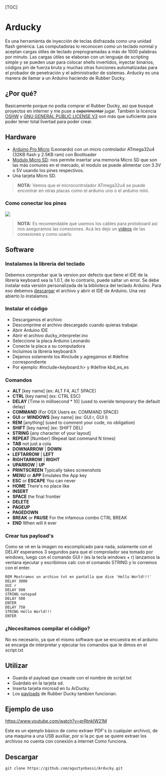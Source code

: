 [TOC]



# Arducky

Es una herramienta de inyección de teclas disfrazada como una unidad flash genérica. Las computadoras lo reconocen como un teclado normal y aceptan cargas útiles de teclado preprogramadas a más de 1000 palabras por minuto.
Las cargas útiles se elaboran con un lenguaje de scripting simple y se pueden usar para colocar shells invertidos, inyectar binarios, códigos pin de fuerza bruta y muchas otras funciones automatizadas para el probador de penetración y el administrador de sistemas.
Arducky es una manera de llamar a un Arduino haciendo de Rubber Ducky.

## ¿Por qué?

Basicamente porque no podia comprar el Rubber Ducky, así que busqué proyectos en interner y me puse a ~~experimentar~~ jugar.
Tambien la licencia [OSHW](https://www.oshwa.org/definition/spanish/) y [GNU GENERAL PUBLIC LICENSE V3](https://www.gnu.org/licenses/gpl-3.0.txt) son más que suficiente para poder tener total livertad para poder crear.

## Hardware

- [Arduino Pro Micro](http://dlnmh9ip6v2uc.cloudfront.net/datasheets/Dev/Arduino/Boards/ATMega32U4.pdf) (Leonardo) con un micro controlador ATmega32u4 (32KB flash y 2.5KB ram) con Bootloader
- [Modulo Micro SD](https://cdn-learn.adafruit.com/downloads/pdf/adafruit-micro-sd-breakout-board-card-tutorial.pdf): nos permite insertar una memoria Micro SD que son las más comunes en el mercado, el modulo se puede alimentar con 3.3V o 5V usando los pines  respectivos. 
- Una tarjeta Micro SD. 

> **NOTA:** Vemos que el microcontrolador ATmega32u4 se puede encontrar en otras placas como el arduino uno o el arduino mini. 

### Como conectar los pines

![](/home/agustin/Proyectos/Arducky/IMG/Pro_micro.png)

> **NOTA:** Es recomendable que usemos los cables para protoboard así nos aseguramos las conexiones. Acá les dejo un [videos](https://www.youtube.com/watch?v=ksvo1WDYQ7s) de las conexiones y como usarlo.

## Software

### Instalamos la libreria del teclado

Debemos comprobar que la version por defecto que tiene el IDE de la libreria keyboard sea la 1.0.1, de lo contrario, puede saltar un error.
Se debe instalar esta versión personalizada de la biblioteca del teclado Arduino. Para eso debemos [descargar](https://github.com/ernesto-xload/arduino_keyboardlib) el archivo y abrir el IDE de Arduino.
Una vez abierto lo instalamos.

### Instalar el código

* Descargamos el archivo
* Descomprime el archivo descargado cuando quieras trabajar.
* Abrir Arduino IDE
* Abrir el archivo ducky_interpreter.ino
* Seleccione la placa Arduino Leonardo
* Conecte la placa a su computadora
* Incluimos la libreria keyboard.h
* Dejamos solamente los #include y agregamos el #define correspondiente
* Por ejemplo: #include<keyboard.h> y #define kbd_es_es

### Comandos

* **ALT** [key name] (ex: ALT F4, ALT SPACE)
* **CTRL** [key name] (ex: CTRL ESC)
* **DELAY** [Time in millisecond * 10] (used to overide temporary the default delay)
* **COMMAND** (For OSX Users ex: COMMAND SPACE)
* **GUI** or **WINDOWS** [key name] (ex: GUI r, GUI l)
* **REM** [anything] (used to comment your code, no obligation)
* **SHIFT** [key name] (ex: SHIFT DEL)
* **STRING** [any character of your layout]
* **REPEAT** [Number] (Repeat last command N times)
* **TAB** not just a cola
* **DOWNARROW** | **DOWN**
* **LEFTARROW** | **LEFT**
* **RIGHTARROW** | **RIGHT**
* **UPARROW** | **UP**
* **PRINTSCREEN** Typically takes screenshots
* **MENU** or **APP** Emulates the App key
* **ESC** or **ESCAPE** You can never
* **HOME** There's no place like
* **INSERT**
* **SPACE** the final frontier
* **DELETE**
* **PAGEUP**
* **PAGEDOWN**
* **BREAK** or **PAUSE** For the infamous combo CTRL BREAK
* **END** When will it ever

### Crear tus payload's

Como se vé en la imagen no escomplicado para nada, solamente con el DELAY esperamos 3 segundos para que el comprolador sea tomado por windows, luego con el comando GUI r (es la tecla windows + r) lanzamos la ventana ejecutar y escribimos calc con el comando STRING y lo corremos con el enter.

```shell
REM Mostramos un archivo txt en pantalla que dice 'Hello World!!!'
DELAY 3000
GUI r
DELAY 500
STRING notepad
DELAY 500
ENTER
DELAY 750
STRING Hello World!!!
ENTER
```

### ¿Necesitamos compilar el código?

No es necesario, ya que el mismo software que se encuestra en el arduino se encarga de interpretar y ejecutar los comandos que le dimos en el script.txt

## Utilizar

* Guarda el payload que creaste con el nombre de script.txt
* Guárdalo en la tarjeta sd.
* Inserta tarjeta microsd en tu ArDucky.
* Los [payloads](https://github.com/hak5/usbrubberducky-payloads.git) de Rubber Ducky tambien funcionan.

## Ejemplo de uso

https://www.youtube.com/watch?v=prRtnkIW21M

Este es un ejemplo básico de como extraer PDF's (o cualquier archivo), de una maquina a una USB auxiliar, por si la pc que se quiere extraer los archivos no cuenta con conexión a internet Como funciona.

## Descargar

```shell
git clone https://github.com/aguztynbassi/Arducky.git
```